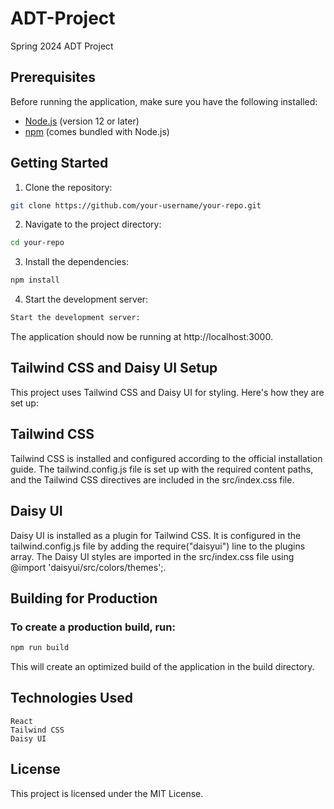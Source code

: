 # ADT-Project
Spring 2024 ADT Project

## Prerequisites

Before running the application, make sure you have the following installed:

- [Node.js](https://nodejs.org/) (version 12 or later)
- [npm](https://www.npmjs.com/) (comes bundled with Node.js)

## Getting Started

1. Clone the repository:

```bash
git clone https://github.com/your-username/your-repo.git
```


2. Navigate to the project directory:
```bash
cd your-repo
```

3. Install the dependencies:
```bash
npm install
```
4. Start the development server:

```bash
Start the development server:
```

The application should now be running at http://localhost:3000.


## Tailwind CSS and Daisy UI Setup
This project uses Tailwind CSS and Daisy UI for styling. Here's how they are set up:

## Tailwind CSS
Tailwind CSS is installed and configured according to the official installation guide. The tailwind.config.js file is set up with the required content paths, and the Tailwind CSS directives are included in the src/index.css file.

## Daisy UI
Daisy UI is installed as a plugin for Tailwind CSS. It is configured in the tailwind.config.js file by adding the require("daisyui") line to the plugins array. The Daisy UI styles are imported in the src/index.css file using @import 'daisyui/src/colors/themes';.

## Building for Production
### To create a production build, run:
```bash
npm run build
```


This will create an optimized build of the application in the build directory.
## Technologies Used

    React
    Tailwind CSS
    Daisy UI

## License
This project is licensed under the MIT License.

